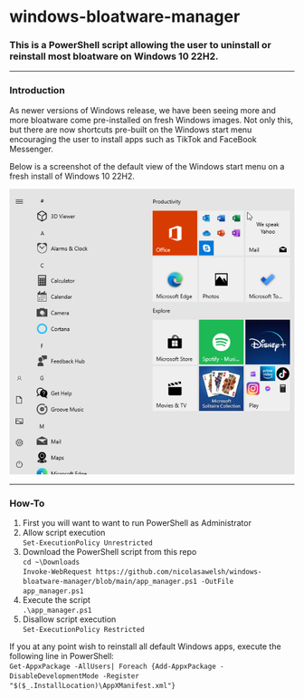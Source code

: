 # windows-bloatware-manager

### This is a PowerShell script allowing the user to uninstall or reinstall most bloatware on Windows 10 22H2.

---
### Introduction

As newer versions of Windows release, we have been seeing more and more bloatware come pre-installed on fresh Windows images.
Not only this, but there are now shortcuts pre-built on the Windows start menu encouraging the user to install apps such as TikTok and FaceBook Messenger.

Below is a screenshot of the default view of the Windows start menu on a fresh install of Windows 10 22H2.

![Bloatware-Ridden Start Menu](images/bloatware.PNG)

---

### How-To

1. First you will want to want to run PowerShell as Administrator
2. Allow script execution\
`Set-ExecutionPolicy Unrestricted`
3. Download the PowerShell script from this repo\
`cd ~\Downloads`\
`Invoke-WebRequest https://github.com/nicolasawelsh/windows-bloatware-manager/blob/main/app_manager.ps1 -OutFile app_manager.ps1`
4. Execute the script\
`.\app_manager.ps1`
5. Disallow script execution\
`Set-ExecutionPolicy Restricted`

If you at any point wish to reinstall all default Windows apps, execute the following line in PowerShell:\
`Get-AppxPackage -AllUsers| Foreach {Add-AppxPackage -DisableDevelopmentMode -Register "$($_.InstallLocation)\AppXManifest.xml"}`
